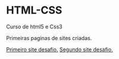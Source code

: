 # HTML-CSS
 Curso de html5 e Css3

Primeiras paginas de sites criadas.

<a href="https://tulliosilva.github.io/HTML-CSS/Desafios/d-010/marvel.html">Primeiro site desafio.</a>
<a href="https://tulliosilva.github.io/HTML-CSS/Desafios/d-012/index.html">Segundo site desafio.</a>